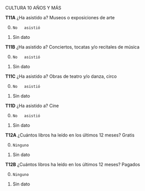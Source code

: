 CULTURA 10 AÑOS Y MÁS

**T11A** ¿Ha asistido a? Museos o exposiciones de arte

0.     No   asistió
99.   Sin dato

**T11B** ¿Ha asistido a? Conciertos, tocatas y/o recitales de música

0.     No   asistió
99.   Sin  dato

**T11C** ¿Ha asistido a? Obras de teatro y/o danza, circo

0.     No   asistió
99.   Sin  dato

**T11D** ¿Ha asistido a? Cine

0.     No   asistió
99.   Sin  dato

**T12A** ¿Cuántos libros ha leído en los últimos 12 meses? Gratis

0.     Ninguno
99.   Sin  dato

**T12B** ¿Cuántos libros ha leído en los últimos 12 meses? Pagados

0.     Ninguno
99.   Sin  dato
